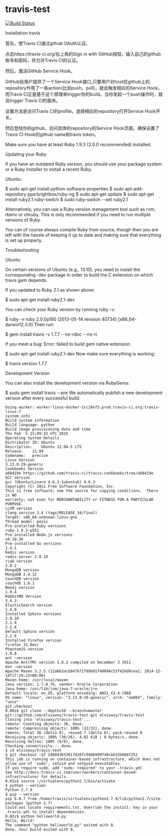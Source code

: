 # travis-test
[![Build Status](https://travis-ci.org/elviswxy/travis-test.png)](https://travis-ci.org/elviswxy/travis-test)

Installation travis

首先，使Travis CI通过github OAuth认证。

点击https://travis-ci.org/右上角的Sign in with GitHub按钮，输入自己的github账号和密码，并允许Travis CI的认证。

然后，激活GitHub Service Hook。

GitHub给用户提供了一个Service Hook接口,只要用户对host在github上的repository作用了一些action(比如push，pull)，就会触发相应的Service Hook。而Travis CI正是基于这个原理来trigger你的build。当你发起一个push操作时，就会trigger Travis CI的服务。

设置方法是访问Travis CI的profile，选择相应的repository打开Service Hook开关。

然后登陆你的github，访问具体的repository的Service Hook页面，确保设置了Travis CI Hook的github name和travis token。

Make sure you have at least Ruby 1.9.3 (2.0.0 recommended) installed.

Updating your Ruby

If you have an outdated Ruby version, you should use your package system or a Ruby Installer to install a recent Ruby.

Ubuntu:

$ sudo apt-get install python-software-properties
$ sudo apt-add-repository ppa:brightbox/ruby-ng
$ sudo apt-get update
$ sudo apt-get install ruby2.1 ruby-switch
$ sudo ruby-switch --set ruby2.1


Alternatively, you can use a Ruby version management tool such as rvm, rbenv or chruby. This is only recommended if you need to run multiple versions of Ruby.

You can of course always compile Ruby from source, though then you are left with the hassle of keeping it up to date and making sure that everything is set up properly.

Troubleshooting

Ubuntu

On certain versions of Ubuntu (e.g., 13.10), you need to install the corresponding -dev package in order to build the C extension on which travis gem depends.

If you updated to Ruby 2.1 as shown above:

$ sudo apt-get install ruby2.1-dev

You can check your Ruby version by running ruby -v:

$ ruby -v
ruby 2.0.0p195 (2013-05-14 revision 40734) [x86_64-darwin12.3.0]
Then run:

$ gem install travis -v 1.7.7 --no-rdoc --no-ri

if you meet a bug: Error: failed to build gem native extension

$ sudo apt-get install ruby2.1-dev
Now make sure everything is working:

$ travis version
1.7.7

Development Version

You can also install the development version via RubyGems:

$ sudo gem install travis --pre
We automatically publish a new development version after every successful build.

```
Using worker: worker-linux-docker-1cc16ef5.prod.travis-ci.org:travis-linux-7
system_info
Build system information
Build language: python
Build image provisioning date and time
Thu Feb  5 15:09:33 UTC 2015
Operating System Details
Distributor ID:	Ubuntu
Description:	Ubuntu 12.04.5 LTS
Release:	12.04
Codename:	precise
Linux Version
3.13.0-29-generic
Cookbooks Version
a68419e https://github.com/travis-ci/travis-cookbooks/tree/a68419e
GCC version
gcc (Ubuntu/Linaro 4.6.3-1ubuntu5) 4.6.3
Copyright (C) 2011 Free Software Foundation, Inc.
This is free software; see the source for copying conditions.  There is NO
warranty; not even for MERCHANTABILITY or FITNESS FOR A PARTICULAR PURPOSE.
LLVM version
clang version 3.4 (tags/RELEASE_34/final)
Target: x86_64-unknown-linux-gnu
Thread model: posix
Pre-installed Ruby versions
ruby-1.9.3-p551
Pre-installed Node.js versions
v0.10.36
Pre-installed Go versions
1.4.1
Redis version
redis-server 2.8.19
riak version
2.0.2
MongoDB version
MongoDB 2.4.12
CouchDB version
couchdb 1.6.1
Neo4j version
1.9.4
RabbitMQ Version
3.4.3
ElasticSearch version
1.4.0
Installed Sphinx versions
2.0.10
2.1.9
2.2.6
Default Sphinx version
2.2.6
Installed Firefox version
firefox 31.0esr
PhantomJS version
1.9.8
ant -version
Apache Ant(TM) version 1.8.2 compiled on December 3 2011
mvn -version
Apache Maven 3.2.5 (12a6b3acb947671f09b81f49094c53f426d8cea1; 2014-12-14T17:29:23+00:00)
Maven home: /usr/local/maven
Java version: 1.7.0_76, vendor: Oracle Corporation
Java home: /usr/lib/jvm/java-7-oracle/jre
Default locale: en_US, platform encoding: ANSI_X3.4-1968
OS name: "linux", version: "3.13.0-29-generic", arch: "amd64", family: "unix"
git.checkout
0.08s$ git clone --depth=50 --branch=master git://github.com/elviswxy/travis-test.git elviswxy/travis-test
Cloning into 'elviswxy/travis-test'...
remote: Counting objects: 36, done.
remote: Compressing objects: 100% (32/32), done.
remote: Total 36 (delta 8), reused 7 (delta 0), pack-reused 0
Receiving objects: 100% (36/36), 4.82 KiB | 0 bytes/s, done.
Resolving deltas: 100% (8/8), done.
Checking connectivity... done.
$ cd elviswxy/travis-test
$ git checkout -qf 246043653617d38fc948b999740cbb32b804f252
This job is running on container-based infrastructure, which does not allow use of 'sudo', setuid and setguid executables.
If you require sudo, add 'sudo: required' to your .travis.yml
See http://docs.travis-ci.com/user/workers/container-based-infrastructure/ for details.
0.01s$ source ~/virtualenv/python2.7/bin/activate
$ python --version
Python 2.7.9
$ pip --version
pip 6.0.7 from /home/travis/virtualenv/python2.7.9/lib/python2.7/site-packages (python 2.7)
Could not locate requirements.txt. Override the install: key in your .travis.yml to install dependencies.
0.02s$ python helloworld.py
Hello, World!
The command "python helloworld.py" exited with 0.
Done. Your build exited with 0.
```
